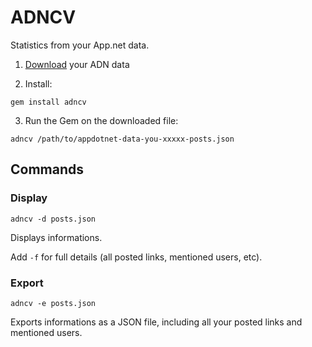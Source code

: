 # ADNCV

Statistics from your App.net data.

1. [Download](https://account.app.net/settings/content/) your ADN data

2. Install: 

`gem install adncv`

3. Run the Gem on the downloaded file:

```
adncv /path/to/appdotnet-data-you-xxxxx-posts.json
```  

## Commands

### Display

`adncv -d posts.json`

Displays informations.

Add `-f` for full details (all posted links, mentioned users, etc).

### Export

`adncv -e posts.json`

Exports informations as a JSON file, including all your posted links and mentioned users.